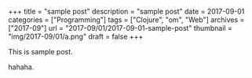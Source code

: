 +++
title = "sample post"
description = "sample post"
date = 2017-09-01
categories = ["Programming"]
tags = ["Clojure", "om", "Web"]
archives = ["2017-09"]
url = "2017-09/01/2017-09-01-sample-post"
thumbnail = "img/2017-09/01/a.png"
draft = false
+++

This is sample post.

<!--more-->

hahaha.

